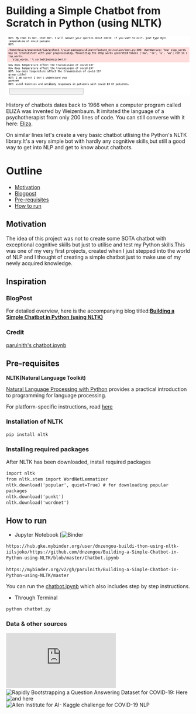 # Building a Simple Chatbot from Scratch in Python (using NLTK)

<!--![Alt text](https://cdn-images-1.medium.com/max/800/1*pPcVfZ7i-gLMabUol3zezA.gif)-->
![Alt text](Screenshot_Chat-with-CovidQA.png)

History of chatbots dates back to 1966 when a computer program called ELIZA was invented by Weizenbaum. It imitated the language of a psychotherapist from only 200 lines of code. You can still converse with it here: [Eliza](http://psych.fullerton.edu/mbirnbaum/psych101/Eliza.htm?utm_source=ubisend.com&utm_medium=blog-link&utm_campaign=ubisend). 

On similar lines let's create a very basic chatbot utlising the Python's NLTK library.It's a very simple bot with hardly any cognitive skills,but still a good way to get into NLP and get to know about chatbots.


# Outline
* [Motivation](#motivation)
* [Blogpost](#blogpost)
* [Pre-requisites](#pre-requisites)
* [How to run](#how-to-run)


## Motivation
The idea of this project was not to create some SOTA chatbot with exceptional cognitive skills but just to utilise and test my Python skills.This was one of my very first projects, created  when I just stepped into the world of NLP and I thought of creating a simple chatbot just to make use of my newly acquired knowledge.


## Inspiration

### BlogPost
For detailed overview, here is the accompanying blog titled:**[Building a Simple Chatbot in Python (using NLTK)](https://medium.com/analytics-vidhya/building-a-simple-chatbot-in-python-using-nltk-7c8c8215ac6e)**

### Credit
[parulnith's chatbot.ipynb](https://github.com/parulnith/Building-a-Simple-Chatbot-in-Python-using-NLTK/blob/master/Chatbot.ipynb) 



## Pre-requisites
**NLTK(Natural Language Toolkit)**

[Natural Language Processing with Python](http://www.nltk.org/book/) provides a practical introduction to programming for language processing.

For platform-specific instructions, read [here](https://www.nltk.org/install.html)

### Installation of NLTK
```
pip install nltk
```
### Installing required packages
After NLTK has been downloaded, install required packages
```
import nltk
from nltk.stem import WordNetLemmatizer
nltk.download('popular', quiet=True) # for downloading popular packages
nltk.download('punkt') 
nltk.download('wordnet') 
```

## How to run
* Jupyter Notebook [![Binder](https://mybinder.org/v2/gh/dnzengou/chat-with-CovidQA/master?urlpath=https%3A%2F%2Fgithub.com%2Fdnzengou%2Fchat-with-CovidQA%2Fblob%2Fmaster%2FChat-with-CovidQA.ipynb)
```
https://hub.gke.mybinder.org/user/dnzengou-buildi-thon-using-nltk-iilsjoko/https://github.com/dnzengou/Building-a-Simple-Chatbot-in-Python-using-NLTK/blob/master/Chatbot.ipynb

https://mybinder.org/v2/gh/parulnith/Building-a-Simple-Chatbot-in-Python-using-NLTK/master 
```

You can run the [chatbot.ipynb](https://github.com/dnzengou/Building-a-Simple-Chatbot-in-Python-using-NLTK/blob/master/Chatbot.ipynb) which also includes step by step instructions.
* Through Terminal
```
python chatbot.py
```

### Data & other sources
![CovidQA on CORD-19](https://raw.githubusercontent.com/castorini/pygaggle/master/data/kaggle-lit-review-0.1.json) <br>
![Rapidly Bootstrapping a Question Answering Dataset for COVID-19: Here](https://cord-19.apps.allenai.org/?q=dataset&o=0&sz=10) </br>
![and here](https://www.semanticscholar.org/paper/Rapidly-Bootstrapping-a-Question-Answering-Dataset-Tang-Nogueira/0f995b05821b58b02e914422b56fba615d0e8d7f) <br>
![Allen Institute for AI- Kaggle challenge for COVID-19 NLP](https://www.kaggle.com/allen-institute-for-ai/CORD-19-research-challenge) </br>
